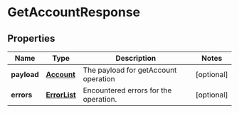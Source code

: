 
# GetAccountResponse

## Properties
Name | Type | Description | Notes
------------ | ------------- | ------------- | -------------
**payload** | [**Account**](Account.md) | The payload for getAccount operation |  [optional]
**errors** | [**ErrorList**](../ErrorList.md) | Encountered errors for the operation. |  [optional]



